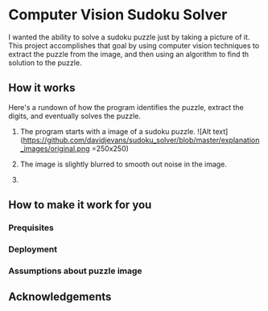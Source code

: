 # Computer Vision Sudoku Solver
I wanted the ability to solve a sudoku puzzle just by taking a picture of it.  This project accomplishes that goal by using computer vision techniques to extract the puzzle from the image, and then using an algorithm to find th solution to the puzzle.

## How it works
Here's a rundown of how the program identifies the puzzle, extract the digits, and eventually solves the puzzle.
1. The program starts with a image of a sudoku puzzle.
![Alt text](https://github.com/davidjevans/sudoku_solver/blob/master/explanation_images/original.png =250x250)

2. The image is slightly blurred to smooth out noise in the image.
3.
## How to make it work for you
### Prequisites
### Deployment
### Assumptions about puzzle image

## Acknowledgements

